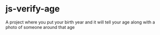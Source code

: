 # js-verify-age
A project where you put your birth year and it will tell your age along with a photo of someone around that age
